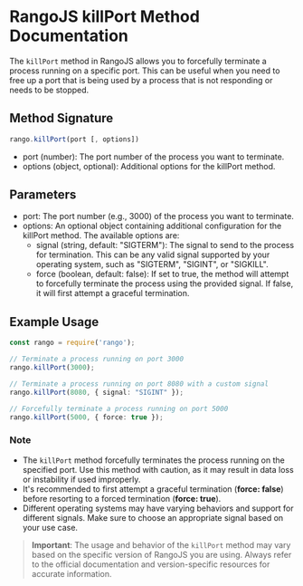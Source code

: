 # RangoJS killPort Method Documentation

The `killPort` method in RangoJS allows you to forcefully terminate a process running on a specific port. This can be useful when you need to free up a port that is being used by a process that is not responding or needs to be stopped.

## Method Signature

```ts
rango.killPort(port [, options])
```

- port (number): The port number of the process you want to terminate.
- options (object, optional): Additional options for the killPort method.

## Parameters

- port: The port number (e.g., 3000) of the process you want to terminate.
- options: An optional object containing additional configuration for the killPort method. The available options are:
  - signal (string, default: "SIGTERM"): The signal to send to the process for termination. This can be any valid signal supported by your operating system, such as "SIGTERM", "SIGINT", or "SIGKILL".
  - force (boolean, default: false): If set to true, the method will attempt to forcefully terminate the process using the provided signal. If false, it will first attempt a graceful termination.

## Example Usage

```ts
const rango = require('rango');

// Terminate a process running on port 3000
rango.killPort(3000);

// Terminate a process running on port 8080 with a custom signal
rango.killPort(8080, { signal: "SIGINT" });

// Forcefully terminate a process running on port 5000
rango.killPort(5000, { force: true });

```

### Note

- The `killPort` method forcefully terminates the process running on the specified port. Use this method with caution, as it may result in data loss or instability if used improperly.
- It's recommended to first attempt a graceful termination (**force: false**) before resorting to a forced termination (**force: true**).
- Different operating systems may have varying behaviors and support for different signals. Make sure to choose an appropriate signal based on your use case.

> **Important**: The usage and behavior of the `killPort` method may vary based on the specific version of RangoJS you are using. Always refer to the official documentation and version-specific resources for accurate information.
